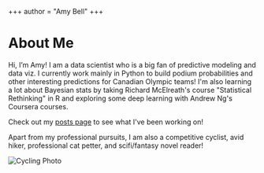 +++
author = "Amy Bell"
+++

# About Me

Hi, I’m Amy! I am a data scientist who is a big fan of predictive modeling and data viz. I currently work mainly in Python to build podium probabilities and other interesting predictions for Canadian Olympic teams! I'm also learning a lot about Bayesian stats by taking Richard McElreath's course "Statistical Rethinking" in R and exploring some deep learning with Andrew Ng's Coursera courses. 

Check out my [posts page](https://www.amybell.info/posts/) to see what I've been working on!

Apart from my professional pursuits, I am also a competitive cyclist, avid hiker, professional cat petter, and scifi/fantasy novel reader!


![Cycling Photo](/images/bikepic.jpg)
